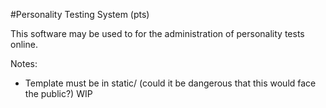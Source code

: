 #Personality Testing System (pts)

This software may be used to for the administration of personality tests online. 

Notes:
- Template must be in static/ (could it be dangerous that this would face the public?)
WIP